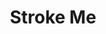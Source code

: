 ---
title: Stroke Me
category: paintings
series: today's words
year: 2019
image: strokeme.jpg
size: 
materials: acrylic on canvas
---